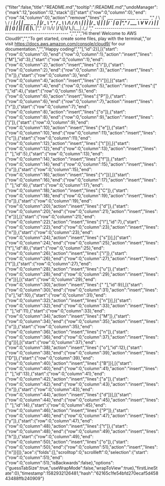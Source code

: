 {"filter":false,"title":"README.md","tooltip":"/README.md","undoManager":{"mark":12,"position":12,"stack":[[{"start":{"row":0,"column":0},"end":{"row":14,"column":0},"action":"remove","lines":["         ___        ______     ____ _                 _  ___  ","        / \\ \\      / / ___|   / ___| | ___  _   _  __| |/ _ \\ ","       / _ \\ \\ /\\ / /\\___ \\  | |   | |/ _ \\| | | |/ _` | (_) |","      / ___ \\ V  V /  ___) | | |___| | (_) | |_| | (_| |\\__, |","     /_/   \\_\\_/\\_/  |____/   \\____|_|\\___/ \\__,_|\\__,_|  /_/ "," ----------------------------------------------------------------- ","","","Hi there! Welcome to AWS Cloud9!","","To get started, create some files, play with the terminal,","or visit https://docs.aws.amazon.com/console/cloud9/ for our documentation.","","Happy coding!",""],"id":2}],[{"start":{"row":0,"column":0},"end":{"row":0,"column":1},"action":"insert","lines":["M"],"id":3},{"start":{"row":0,"column":1},"end":{"row":0,"column":2},"action":"insert","lines":["i"]},{"start":{"row":0,"column":2},"end":{"row":0,"column":3},"action":"insert","lines":["n"]},{"start":{"row":0,"column":3},"end":{"row":0,"column":4},"action":"insert","lines":["i"]}],[{"start":{"row":0,"column":4},"end":{"row":0,"column":5},"action":"insert","lines":[" "],"id":4},{"start":{"row":0,"column":5},"end":{"row":0,"column":6},"action":"insert","lines":["P"]},{"start":{"row":0,"column":6},"end":{"row":0,"column":7},"action":"insert","lines":["r"]},{"start":{"row":0,"column":7},"end":{"row":0,"column":8},"action":"insert","lines":["o"]},{"start":{"row":0,"column":8},"end":{"row":0,"column":9},"action":"insert","lines":["j"]},{"start":{"row":0,"column":9},"end":{"row":0,"column":10},"action":"insert","lines":["e"]},{"start":{"row":0,"column":10},"end":{"row":0,"column":11},"action":"insert","lines":["c"]},{"start":{"row":0,"column":11},"end":{"row":0,"column":12},"action":"insert","lines":["t"]}],[{"start":{"row":0,"column":12},"end":{"row":0,"column":13},"action":"insert","lines":[" "],"id":5},{"start":{"row":0,"column":13},"end":{"row":0,"column":14},"action":"insert","lines":["f"]},{"start":{"row":0,"column":14},"end":{"row":0,"column":15},"action":"insert","lines":["o"]},{"start":{"row":0,"column":15},"end":{"row":0,"column":16},"action":"insert","lines":["r"]}],[{"start":{"row":0,"column":16},"end":{"row":0,"column":17},"action":"insert","lines":[" "],"id":6},{"start":{"row":0,"column":17},"end":{"row":0,"column":18},"action":"insert","lines":["C"]},{"start":{"row":0,"column":18},"end":{"row":0,"column":19},"action":"insert","lines":["o"]},{"start":{"row":0,"column":19},"end":{"row":0,"column":20},"action":"insert","lines":["d"]},{"start":{"row":0,"column":20},"end":{"row":0,"column":21},"action":"insert","lines":["e"]}],[{"start":{"row":0,"column":21},"end":{"row":0,"column":22},"action":"insert","lines":["I"],"id":7},{"start":{"row":0,"column":22},"end":{"row":0,"column":23},"action":"insert","lines":["n"]},{"start":{"row":0,"column":23},"end":{"row":0,"column":24},"action":"insert","lines":["s"]}],[{"start":{"row":0,"column":24},"end":{"row":0,"column":25},"action":"insert","lines":["t"],"id":8},{"start":{"row":0,"column":25},"end":{"row":0,"column":26},"action":"insert","lines":["i"]},{"start":{"row":0,"column":26},"end":{"row":0,"column":27},"action":"insert","lines":["t"]},{"start":{"row":0,"column":27},"end":{"row":0,"column":28},"action":"insert","lines":["u"]},{"start":{"row":0,"column":28},"end":{"row":0,"column":29},"action":"insert","lines":["e"]}],[{"start":{"row":0,"column":29},"end":{"row":0,"column":30},"action":"insert","lines":[" "],"id":9}],[{"start":{"row":0,"column":30},"end":{"row":0,"column":31},"action":"insert","lines":["o"],"id":10},{"start":{"row":0,"column":31},"end":{"row":0,"column":32},"action":"insert","lines":["n"]}],[{"start":{"row":0,"column":32},"end":{"row":0,"column":33},"action":"insert","lines":[" "],"id":11},{"start":{"row":0,"column":33},"end":{"row":0,"column":34},"action":"insert","lines":["M"]},{"start":{"row":0,"column":34},"end":{"row":0,"column":35},"action":"insert","lines":["o"]},{"start":{"row":0,"column":35},"end":{"row":0,"column":36},"action":"insert","lines":["n"]},{"start":{"row":0,"column":36},"end":{"row":0,"column":37},"action":"insert","lines":["g"]}],[{"start":{"row":0,"column":37},"end":{"row":0,"column":38},"action":"insert","lines":["o"],"id":12},{"start":{"row":0,"column":38},"end":{"row":0,"column":39},"action":"insert","lines":["D"]},{"start":{"row":0,"column":39},"end":{"row":0,"column":40},"action":"insert","lines":["B"]}],[{"start":{"row":0,"column":40},"end":{"row":0,"column":41},"action":"insert","lines":[" "],"id":13},{"start":{"row":0,"column":41},"end":{"row":0,"column":42},"action":"insert","lines":["a"]},{"start":{"row":0,"column":42},"end":{"row":0,"column":43},"action":"insert","lines":["n"]},{"start":{"row":0,"column":43},"end":{"row":0,"column":44},"action":"insert","lines":["d"]}],[{"start":{"row":0,"column":44},"end":{"row":0,"column":45},"action":"insert","lines":[" "],"id":14},{"start":{"row":0,"column":45},"end":{"row":0,"column":46},"action":"insert","lines":["P"]},{"start":{"row":0,"column":46},"end":{"row":0,"column":47},"action":"insert","lines":["y"]},{"start":{"row":0,"column":47},"end":{"row":0,"column":48},"action":"insert","lines":["t"]},{"start":{"row":0,"column":48},"end":{"row":0,"column":49},"action":"insert","lines":["h"]},{"start":{"row":0,"column":49},"end":{"row":0,"column":50},"action":"insert","lines":["o"]},{"start":{"row":0,"column":50},"end":{"row":0,"column":51},"action":"insert","lines":["n"]}]]},"ace":{"folds":[],"scrolltop":0,"scrollleft":0,"selection":{"start":{"row":0,"column":51},"end":{"row":0,"column":51},"isBackwards":false},"options":{"guessTabSize":true,"useWrapMode":false,"wrapToView":true},"firstLineState":0},"timestamp":1582932126481,"hash":"62165c1fe54bfd270ecaf5d45843488ffb240909"}